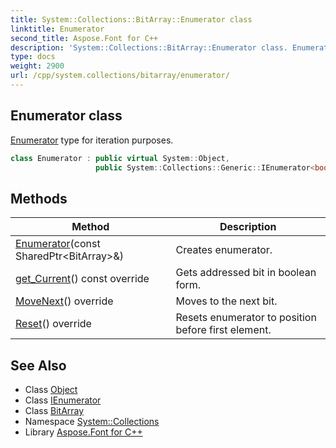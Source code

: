 ```yaml
---
title: System::Collections::BitArray::Enumerator class
linktitle: Enumerator
second_title: Aspose.Font for C++
description: 'System::Collections::BitArray::Enumerator class. Enumerator type for iteration purposes in C++.'
type: docs
weight: 2900
url: /cpp/system.collections/bitarray/enumerator/
---
```

## Enumerator class


[Enumerator](./) type for iteration purposes.

```cpp
class Enumerator : public virtual System::Object,
                   public System::Collections::Generic::IEnumerator<bool>
```

## Methods

| Method | Description |
| --- | --- |
| [Enumerator](./enumerator/)(const SharedPtr\<BitArray\>\&) | Creates enumerator. |
| [get_Current](./get_current/)() const override | Gets addressed bit in boolean form. |
| [MoveNext](./movenext/)() override | Moves to the next bit. |
| [Reset](./reset/)() override | Resets enumerator to position before first element. |
## See Also

* Class [Object](../../../system/object/)
* Class [IEnumerator](../../../system.collections.generic/ienumerator/)
* Class [BitArray](../)
* Namespace [System::Collections](../../)
* Library [Aspose.Font for C++](../../../)
